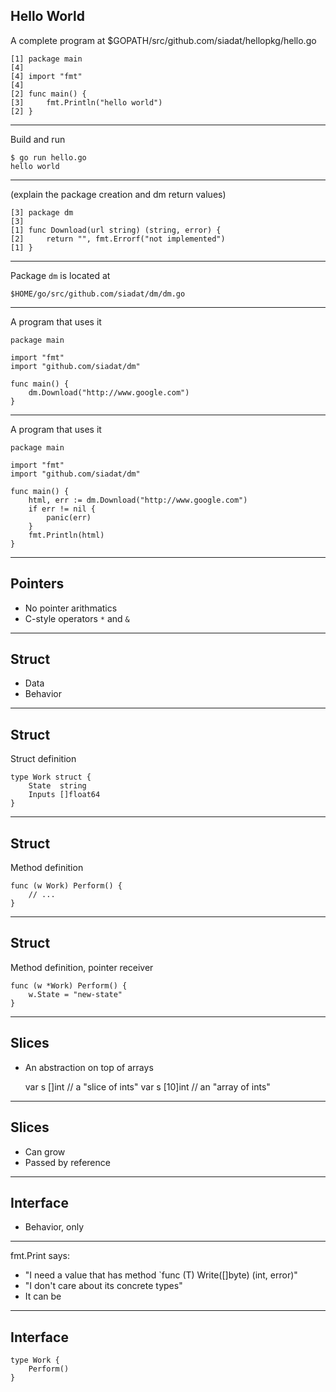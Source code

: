 ## Hello World

A complete program at $GOPATH/src/github.com/siadat/hellopkg/hello.go

    [1] package main
    [4]
    [4] import "fmt"
    [4]
    [2] func main() {
    [3]     fmt.Println("hello world")
    [2] }

---

Build and run

    $ go run hello.go
    hello world

---

(explain the package creation and dm return values)

    [3] package dm
    [3]
    [1] func Download(url string) (string, error) {
    [2]     return "", fmt.Errorf("not implemented")
    [1] }

---

Package `dm` is located at

    $HOME/go/src/github.com/siadat/dm/dm.go

---

A program that uses it

    package main

    import "fmt"
    import "github.com/siadat/dm"

    func main() {
        dm.Download("http://www.google.com")
    }

---

A program that uses it

    package main

    import "fmt"
    import "github.com/siadat/dm"

    func main() {
        html, err := dm.Download("http://www.google.com")
        if err != nil {
            panic(err)
        }
        fmt.Println(html)
    }

---

## Pointers

* No pointer arithmatics
* C-style operators `*` and `&`

---

## Struct

* Data
* Behavior

---

## Struct

Struct definition

    type Work struct {
        State  string
        Inputs []float64
    }

---

## Struct

Method definition

    func (w Work) Perform() {
        // ...
    }

---

## Struct

Method definition, pointer receiver

    func (w *Work) Perform() {
        w.State = "new-state"
    }

---

## Slices

* An abstraction on top of arrays


    var s []int // a "slice of ints"
    var s [10]int // an "array of ints"

---

## Slices

* Can grow
* Passed by reference

---

## Interface

* Behavior, only

---

fmt.Print says:

* "I need a value that has method `func (T) Write([]byte) (int, error)"
* "I don't care about its concrete types"
* It can be

---

## Interface

    type Work {
        Perform()
    }
